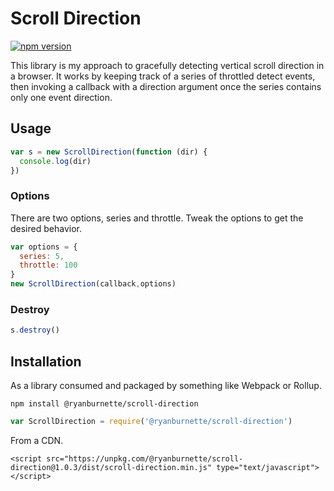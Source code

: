 # Scroll Direction

[![npm version](https://badge.fury.io/js/%40ryanburnette%2Fscroll-direction.svg)](https://badge.fury.io/js/%40ryanburnette%2Fscroll-direction)

This library is my approach to gracefully detecting vertical scroll direction
in a browser. It works by keeping track of a series of throttled detect events,
then invoking a callback with a direction argument once the series contains
only one event direction.

## Usage

```javascript
var s = new ScrollDirection(function (dir) {
  console.log(dir)
})
```

### Options

There are two options, series and throttle. Tweak the options to get the
desired behavior.

```javascript
var options = {
  series: 5,
  throttle: 100
}
new ScrollDirection(callback,options)
```

### Destroy

```javascript
s.destroy()
```

## Installation

As a library consumed and packaged by something like Webpack or Rollup.

```
npm install @ryanburnette/scroll-direction
```

```javascript
var ScrollDirection = require('@ryanburnette/scroll-direction')
```

From a CDN.

```
<script src="https://unpkg.com/@ryanburnette/scroll-direction@1.0.3/dist/scroll-direction.min.js" type="text/javascript"></script>
```
